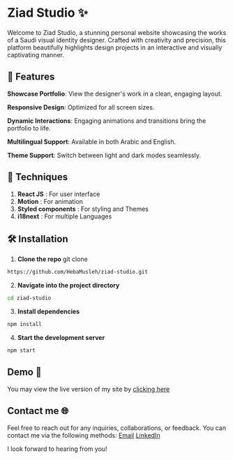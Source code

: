 # Ziad Studio ✨
Welcome to Ziad Studio, a stunning personal website showcasing the works of a Saudi visual identity designer. Crafted with creativity and precision, this platform beautifully highlights design projects in an interactive and visually captivating manner.

## 🎨 Features

**Showcase Portfolio**: View the designer's work in a clean, engaging layout.

**Responsive Design**: Optimized for all screen sizes.

**Dynamic Interactions**: Engaging animations and transitions bring the portfolio to life.

**Multilingual Support**: Available in both Arabic and English.

**Theme Support**: Switch between light and dark modes seamlessly.

## 🚀 Techniques 

1. **React JS** : For user interface 
2. **Motion** : For animation 
3. **Styled components** : For styling and Themes
4. **i18next** : For multiple Languages 

## 🛠️ Installation

1. **Clone the repo**
git clone

```bash
https://github.com/HebaMusleh/ziad-studio.git
```
2. **Navigate into the project directory**
```bash
cd ziad-studio
```
3. **Install dependencies**
```bash
npm install
```
4. **Start the development server**
```bash
npm start
```
## Demo 🚀
You may view the live version of my site by [clicking here](https://ziad-studio.vercel.app)

## Contact me 🌐
Feel free to reach out for any inquiries, collaborations, or feedback. You can contact me via the following methods:
[Email](heba.a.musleh@gmail.com)
[LinkedIn](https://www.linkedin.com/in/heba-musleh)

I look forward to hearing from you!
